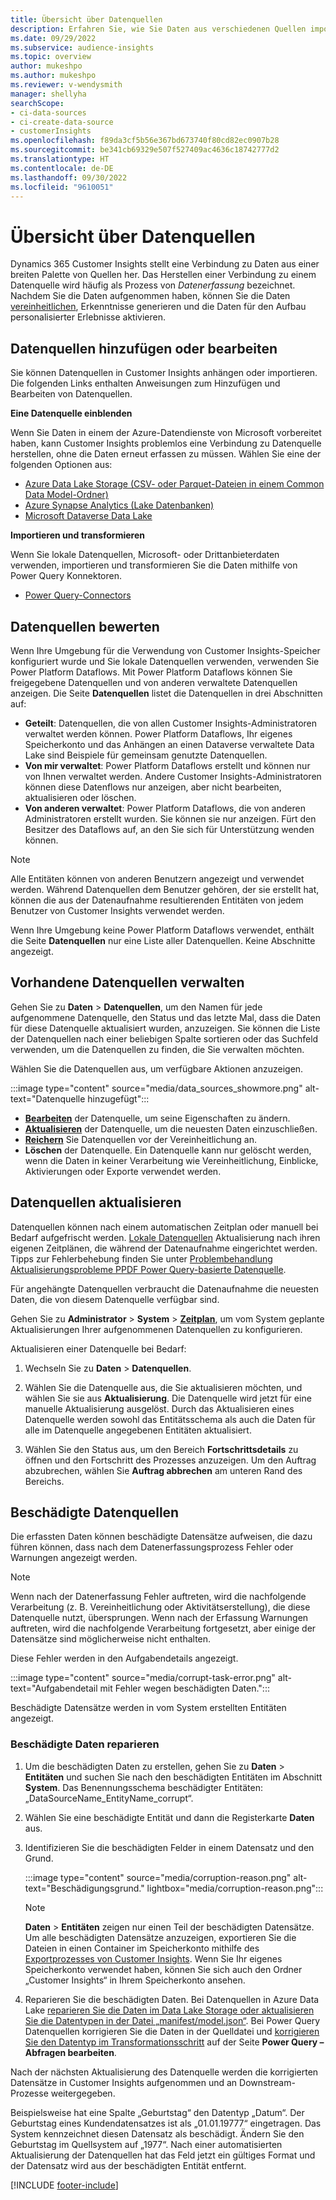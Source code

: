```yaml
---
title: Übersicht über Datenquellen
description: Erfahren Sie, wie Sie Daten aus verschiedenen Quellen importieren oder aufnehmen.
ms.date: 09/29/2022
ms.subservice: audience-insights
ms.topic: overview
author: mukeshpo
ms.author: mukeshpo
ms.reviewer: v-wendysmith
manager: shellyha
searchScope:
- ci-data-sources
- ci-create-data-source
- customerInsights
ms.openlocfilehash: f89da3cf5b56e367bd673740f80cd82ec0907b28
ms.sourcegitcommit: be341cb69329e507f527409ac4636c18742777d2
ms.translationtype: HT
ms.contentlocale: de-DE
ms.lasthandoff: 09/30/2022
ms.locfileid: "9610051"
---
```

# <a name="data-sources-overview"></a>Übersicht über Datenquellen

Dynamics 365 Customer Insights stellt eine Verbindung zu Daten aus einer breiten Palette von Quellen her. Das Herstellen einer Verbindung zu einem Datenquelle wird häufig als Prozess von *Datenerfassung* bezeichnet. Nachdem Sie die Daten aufgenommen haben, können Sie die Daten [vereinheitlichen](data-unification.md), Erkenntnisse generieren und die Daten für den Aufbau personalisierter Erlebnisse aktivieren.

## <a name="add-or-edit-data-sources"></a>Datenquellen hinzufügen oder bearbeiten

Sie können Datenquellen in Customer Insights anhängen oder importieren. Die folgenden Links enthalten Anweisungen zum Hinzufügen und Bearbeiten von Datenquellen.

**Eine Datenquelle einblenden**

Wenn Sie Daten in einem der Azure-Datendienste von Microsoft vorbereitet haben, kann Customer Insights problemlos eine Verbindung zu Datenquelle herstellen, ohne die Daten erneut erfassen zu müssen. Wählen Sie eine der folgenden Optionen aus:
- [Azure Data Lake Storage (CSV- oder Parquet-Dateien in einem Common Data Model-Ordner)](connect-common-data-model.md)
- [Azure Synapse Analytics (Lake Datenbanken)](connect-synapse.md)
- [Microsoft Dataverse Data Lake](connect-dataverse-managed-lake.md)

**Importieren und transformieren**

Wenn Sie lokale Datenquellen, Microsoft- oder Drittanbieterdaten verwenden, importieren und transformieren Sie die Daten mithilfe von Power Query Konnektoren.
- [Power Query-Connectors](connect-power-query.md)

## <a name="review-data-sources"></a>Datenquellen bewerten

Wenn Ihre Umgebung für die Verwendung von Customer Insights-Speicher konfiguriert wurde und Sie lokale Datenquellen verwenden, verwenden Sie Power Platform Dataflows. Mit Power Platform Dataflows können Sie freigegebene Datenquellen und von anderen verwaltete Datenquellen anzeigen. Die Seite **Datenquellen** listet die Datenquellen in drei Abschnitten auf:
- **Geteilt**: Datenquellen, die von allen Customer Insights-Administratoren verwaltet werden können. Power Platform Dataflows, Ihr eigenes Speicherkonto und das Anhängen an einen Dataverse verwaltete Data Lake sind Beispiele für gemeinsam genutzte Datenquellen.
- **Von mir verwaltet**: Power Platform Dataflows erstellt und können nur von Ihnen verwaltet werden. Andere Customer Insights-Administratoren können diese Datenflows nur anzeigen, aber nicht bearbeiten, aktualisieren oder löschen.
- **Von anderen verwaltet**: Power Platform Dataflows, die von anderen Administratoren erstellt wurden. Sie können sie nur anzeigen. Fürt den Besitzer des Dataflows auf, an den Sie sich für Unterstützung wenden können.
> [!NOTE]
> Alle Entitäten können von anderen Benutzern angezeigt und verwendet werden. Während Datenquellen dem Benutzer gehören, der sie erstellt hat, können die aus der Datenaufnahme resultierenden Entitäten von jedem Benutzer von Customer Insights verwendet werden.

Wenn Ihre Umgebung keine Power Platform Dataflows verwendet, enthält die Seite **Datenquellen** nur eine Liste aller Datenquellen. Keine Abschnitte angezeigt.

## <a name="manage-existing-data-sources"></a>Vorhandene Datenquellen verwalten

Gehen Sie zu **Daten** > **Datenquellen**, um den Namen für jede aufgenommene Datenquelle, den Status und das letzte Mal, dass die Daten für diese Datenquelle aktualisiert wurden, anzuzeigen. Sie können die Liste der Datenquellen nach einer beliebigen Spalte sortieren oder das Suchfeld verwenden, um die Datenquellen zu finden, die Sie verwalten möchten.

Wählen Sie die Datenquellen aus, um verfügbare Aktionen anzuzeigen.

:::image type="content" source="media/data_sources_showmore.png" alt-text="Datenquelle hinzugefügt":::

- [**Bearbeiten**](#add-or-edit-data-sources) der Datenquelle, um seine Eigenschaften zu ändern.
- [**Aktualisieren**](#refresh-data-sources) der Datenquelle, um die neuesten Daten einzuschließen.
- [**Reichern**](data-sources-enrichment.md) Sie Datenquellen vor der Vereinheitlichung an.
- **Löschen** der Datenquelle. Ein Datenquelle kann nur gelöscht werden, wenn die Daten in keiner Verarbeitung wie Vereinheitlichung, Einblicke, Aktivierungen oder Exporte verwendet werden.

## <a name="refresh-data-sources"></a>Datenquellen aktualisieren

Datenquellen können nach einem automatischen Zeitplan oder manuell bei Bedarf aufgefrischt werden. [Lokale Datenquellen](connect-power-query.md#add-data-from-on-premises-data-sources) Aktualisierung nach ihren eigenen Zeitplänen, die während der Datenaufnahme eingerichtet werden. Tipps zur Fehlerbehebung finden Sie unter [Problembehandlung Aktualisierungsprobleme PPDF Power Query-basierte Datenquelle](connect-power-query.md#troubleshoot-ppdf-power-query-based-data-source-refresh-issues).

Für angehängte Datenquellen verbraucht die Datenaufnahme die neuesten Daten, die von diesem Datenquelle verfügbar sind.

Gehen Sie zu **Administrator** > **System** > [**Zeitplan**](schedule-refresh.md), um vom System geplante Aktualisierungen Ihrer aufgenommenen Datenquellen zu konfigurieren.

Aktualisieren einer Datenquelle bei Bedarf:

1. Wechseln Sie zu **Daten** > **Datenquellen**.

1. Wählen Sie die Datenquelle aus, die Sie aktualisieren möchten, und wählen Sie sie aus **Aktualisierung**. Die Datenquelle wird jetzt für eine manuelle Aktualisierung ausgelöst. Durch das Aktualisieren eines Datenquelle werden sowohl das Entitätsschema als auch die Daten für alle im Datenquelle angegebenen Entitäten aktualisiert.

1. Wählen Sie den Status aus, um den Bereich **Fortschrittsdetails** zu öffnen und den Fortschritt des Prozesses anzuzeigen. Um den Auftrag abzubrechen, wählen Sie **Auftrag abbrechen** am unteren Rand des Bereichs.

## <a name="corrupt-data-sources"></a>Beschädigte Datenquellen

Die erfassten Daten können beschädigte Datensätze aufweisen, die dazu führen können, dass nach dem Datenerfassungsprozess Fehler oder Warnungen angezeigt werden.

> [!NOTE]
> Wenn nach der Datenerfassung Fehler auftreten, wird die nachfolgende Verarbeitung (z. B. Vereinheitlichung oder Aktivitätserstellung), die diese Datenquelle nutzt, übersprungen. Wenn nach der Erfassung Warnungen auftreten, wird die nachfolgende Verarbeitung fortgesetzt, aber einige der Datensätze sind möglicherweise nicht enthalten.

Diese Fehler werden in den Aufgabendetails angezeigt.

:::image type="content" source="media/corrupt-task-error.png" alt-text="Aufgabendetail mit Fehler wegen beschädigten Daten.":::

Beschädigte Datensätze werden in vom System erstellten Entitäten angezeigt.

### <a name="fix-corrupt-data"></a>Beschädigte Daten reparieren

1. Um die beschädigten Daten zu erstellen, gehen Sie zu **Daten** > **Entitäten** und suchen Sie nach den beschädigten Entitäten im Abschnitt **System**. Das Benennungsschema beschädigter Entitäten: „DataSourceName_EntityName_corrupt“.

1. Wählen Sie eine beschädigte Entität und dann die Registerkarte **Daten** aus.

1. Identifizieren Sie die beschädigten Felder in einem Datensatz und den Grund.

   :::image type="content" source="media/corruption-reason.png" alt-text="Beschädigungsgrund." lightbox="media/corruption-reason.png":::

   > [!NOTE]
   > **Daten** > **Entitäten** zeigen nur einen Teil der beschädigten Datensätze. Um alle beschädigten Datensätze anzuzeigen, exportieren Sie die Dateien in einen Container im Speicherkonto mithilfe des [Exportprozesses von Customer Insights](export-destinations.md). Wenn Sie Ihr eigenes Speicherkonto verwendet haben, können Sie sich auch den Ordner „Customer Insights“ in Ihrem Speicherkonto ansehen.

1. Reparieren Sie die beschädigten Daten. Bei Datenquellen in Azure Data Lake [reparieren Sie die Daten im Data Lake Storage oder aktualisieren Sie die Datentypen in der Datei „manifest/model.json“](connect-common-data-model.md#common-reasons-for-ingestion-errors-or-corrupt-data). Bei Power Query Datenquellen korrigieren Sie die Daten in der Quelldatei und [korrigieren Sie den Datentyp im Transformationsschritt](connect-power-query.md#data-type-does-not-match-data) auf der Seite **Power Query – Abfragen bearbeiten**.

Nach der nächsten Aktualisierung des Datenquelle werden die korrigierten Datensätze in Customer Insights aufgenommen und an Downstream-Prozesse weitergegeben.

Beispielsweise hat eine Spalte „Geburtstag“ den Datentyp „Datum“. Der Geburtstag eines Kundendatensatzes ist als „01.01.19777“ eingetragen. Das System kennzeichnet diesen Datensatz als beschädigt. Ändern Sie den Geburtstag im Quellsystem auf „1977“. Nach einer automatisierten Aktualisierung der Datenquellen hat das Feld jetzt ein gültiges Format und der Datensatz wird aus der beschädigten Entität entfernt.

[!INCLUDE [footer-include](includes/footer-banner.md)]
